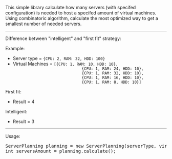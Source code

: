This simple library calculate how many servers (with specifed configuration) is needed to host a specifed amount of virtual machines.
Using combinatoric algorithm, calculate the most optimized way to get a smallest number of needed servers.

<hr>

Difference between "intelligent" and "first fit" strategy:

Example:
<ul>
    <li>
    Server type = <code>{CPU: 2, RAM: 32, HDD: 100}</code>
    </li>
    <li>
    Virtual Machines = <code>[{CPU: 1, RAM: 10, HDD: 10},
                              {CPU: 1, RAM: 24, HDD: 10}, 
                              {CPU: 1, RAM: 32, HDD: 10}, 
                              {CPU: 1, RAM: 16, HDD: 10}, 
                              {CPU: 1, RAM: 8, HDD: 10}]</code>
    </li>
</ul>

First fit:
<ul>
    <li>
    Result = 4
    </li>
</ul>
    
Intelligent:
<ul>
    <li>
    Result = 3
    </li>
</ul>

<hr>
Usage:
<br>
<pre>
ServerPlanning planning = new ServerPlanning(serverType, virtualMachines...);
int serversAmount = planning.calculate();
</pre>
